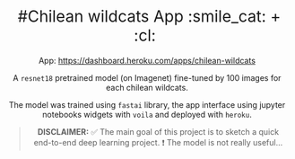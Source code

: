 <h1 style="font-weight:normal" align="center">
  &nbsp;#Chilean wildcats App :smile_cat: + :cl:&nbsp;
</h1>

<div align="center">

App: https://dashboard.heroku.com/apps/chilean-wildcats

A `resnet18` pretrained model (on Imagenet) fine-tuned by 100 images for each 
chilean wildcats.

The model was trained using `fastai` library, the app interface using jupyter
notebooks widgets with `voila` and deployed with `heroku`.

> **DISCLAIMER:**
:white_check_mark: The main goal of this project is to sketch a quick end-to-end deep learning
project.
:exclamation: The model is not really useful...


